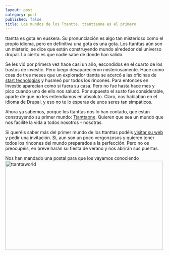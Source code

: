 ```yaml
---
layout: post
category: post
published: false
title: Los mundos de los Ttantta. ttanttaone es el primero
---
```


ttantta es gota en euskera. Su pronunciación es algo tan misterioso como el propio idioma, pero en definitiva una gota es una gota. Los ttanttas aún son un misterio, se dice que están construyendo mundo alrededor del universo drupal. Lo cierto es que nadie sabe de donde han salido.
 
Se les vió por primera vez hace casi un año, escondidos en el cuarto de los trastos de investic. Pero luego desaparecieron misteriosamente. Hace como cosa de tres meses que un explorador ttantta se acercó a las oficinas de <a href="http://www.startecnologias.com" title="Start Tecnologías">start tecnologias</a> y husmeó por todos los rincones. Para entonces en Investic aparecían como si fuera su casa. Pero no fue hasta hace mes y pico cuando uno de ello nos saludó. Por supuesto el susto fue considerable, aparte de que no les entendíamos en absoluto. Claro,  nos hablaban en el idioma de Drupal, y eso no te lo esperas de unos seres tan simpáticos. 

Ahora ya sabemos, porque los ttanttas nos lo han contado, que están construyendo su primer mundo: <a href="http://www.ttanttaone.net" title="ttanttaone">Ttanttaone</a>. Quieren que sea un mundo que nos facilite la vida a todos nosotros - nosotras.

Si queréis saber más del primer mundo de los ttanttas podéis <a href="http://www.ttanttaone.net" title="ttanttaone">visitar su web</a> y pedir una invitación. Sí, aun son un poco vergonzosos y quieren tener todos los rincones del mundo preparados a la perfección. Pero no os preocupéis, en breve harán su fiesta de verano y nos abrirán sus puertas.

Nos han mandado una postal para que los vayamos conociendo
<a href="http://www.ttanttaone.net" title="Visita ttanttaone">
<img src="/files/u6/mundo_ttanttaone2.png" width="500" height="282" alt="ttanttaworld" /></a>


